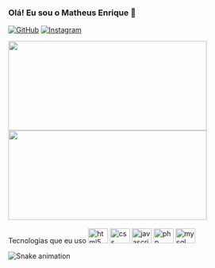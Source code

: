 ### Olá! Eu sou o Matheus Enrique 👋

[![GitHub](https://img.shields.io/badge/GitHub-100000?style=for-the-badge&logo=github&logoColor=white)](https://github.com/matosu)
[![Instagram](https://img.shields.io/badge/Instagram-E4405F?style=for-the-badge&logo=instagram&logoColor=white)](https://www.instagram.com/matheusenrique56/)

<div>
<img height="180em" width="400px" src="https://github-readme-stats.vercel.app/api?username=matosu&show_icons=true&theme=dracula">
<img height="180em" width="400px" src="https://github-readme-stats.vercel.app/api/top-langs/?username=matosu&layout=compact">
</div

### Tecnologias que eu uso

<div style="display: inline-block"><br>
  <img style="align: center" height="30" width="40" alt="html5" src="https://cdn.jsdelivr.net/gh/devicons/devicon/icons/html5/html5-original.svg">
  <img style="align: center" height="30" width="40" alt="css" src="https://cdn.jsdelivr.net/gh/devicons/devicon/icons/css3/css3-original.svg">
  <img style="align: center" height="30" width="40" alt="javascript" src="https://cdn.jsdelivr.net/gh/devicons/devicon/icons/javascript/javascript-plain.svg">
  <img style="align: center" height="30" width="40" alt="php" src="https://cdn.jsdelivr.net/gh/devicons/devicon/icons/php/php-plain.svg">
  <img style="align: center" height="30" width="40" alt="mysql" src="https://cdn.jsdelivr.net/gh/devicons/devicon/icons/mysql/mysql-original-wordmark.svg">
</div>

![Snake animation](https://github.com/matosu/matosu/blob/output/github-contribution-grid-snake.svg)
